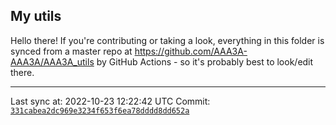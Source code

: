 ## My utils

Hello there! If you're contributing or taking a look, everything in this folder
is synced from a master repo at https://github.com/AAA3A-AAA3A/AAA3A_utils by GitHub Actions -
so it's probably best to look/edit there.

---

Last sync at: 2022-10-23 12:22:42 UTC
Commit: [`331cabea2dc969e3234f653f6ea78dddd8dd652a`](https://github.com/AAA3A-AAA3A/AAA3A_utils/commit/331cabea2dc969e3234f653f6ea78dddd8dd652a)
